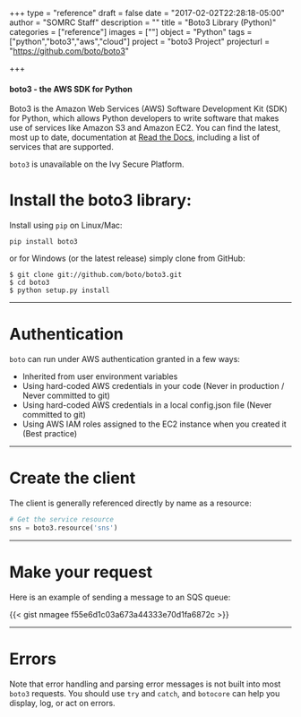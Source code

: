 +++
type = "reference"
draft = false
date = "2017-02-02T22:28:18-05:00"
author = "SOMRC Staff"
description = ""
title = "Boto3 Library (Python)"
categories = ["reference"]
images = [""]
object = "Python"
tags = ["python","boto3","aws","cloud"]
project = "boto3 Project"
projecturl = "https://github.com/boto/boto3"

+++

<div class="bd-callout bd-callout-warning">
<h4>boto3 - the AWS SDK for Python</h4>
<p>Boto3 is the Amazon Web Services (AWS) Software Development Kit (SDK) for Python, which allows Python developers to write software that makes use of services like Amazon S3 and Amazon EC2. You can find the latest, most up to date, documentation at <a href="https://boto3.readthedocs.io/en/latest/" target="_new">Read the Docs</a>, including a list of services that are supported.</p>
<p><code>boto3</code> is unavailable on the Ivy Secure Platform.</p>
</div>

# Install the boto3 library:

Install using `pip` on Linux/Mac:

```pip install boto3```

or for Windows (or the latest release) simply clone from GitHub:

    $ git clone git://github.com/boto/boto3.git
    $ cd boto3
    $ python setup.py install

- - -

# Authentication

`boto` can run under AWS authentication granted in a few ways:

* Inherited from user environment variables
* Using hard-coded AWS credentials in your code (Never in production / Never committed to git)
* Using hard-coded AWS credentials in a local config.json file (Never committed to git)
* Using AWS IAM roles assigned to the EC2 instance when you created it (Best practice)

- - -

# Create the client

The client is generally referenced directly by name as a resource:

```python
# Get the service resource
sns = boto3.resource('sns')
```

- - -

# Make your request

Here is an example of sending a message to an SQS queue:

{{< gist nmagee f55e6d1c03a673a44333e70d1fa6872c >}}

- - -

# Errors

Note that error handling and parsing error messages is not built into most `boto3` requests. You should use `try` and `catch`, and `botocore` can help you display, log, or act on errors.
